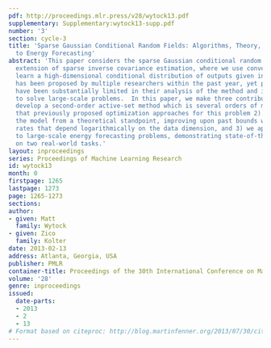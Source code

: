 ```yaml
---
pdf: http://proceedings.mlr.press/v28/wytock13.pdf
supplementary: Supplementary:wytock13-supp.pdf
number: '3'
section: cycle-3
title: 'Sparse Gaussian Conditional Random Fields: Algorithms, Theory, and Application
  to Energy Forecasting'
abstract: 'This paper considers the sparse Gaussian conditional random field, a discriminative
  extension of sparse inverse covariance estimation, where we use convex methods to
  learn a high-dimensional conditional distribution of outputs given inputs. The model
  has been proposed by multiple researchers within the past year, yet previous papers
  have been substantially limited in their analysis of the method and in the ability
  to solve large-scale problems.  In this paper, we make three contributions: 1) we
  develop a second-order active-set method which is several orders of magnitude faster
  that previously proposed optimization approaches for this problem 2) we analyze
  the model from a theoretical standpoint, improving upon past bounds with convergence
  rates that depend logarithmically on the data dimension, and 3) we apply the method
  to large-scale energy forecasting problems, demonstrating state-of-the-art performance
  on two real-world tasks.'
layout: inproceedings
series: Proceedings of Machine Learning Research
id: wytock13
month: 0
firstpage: 1265
lastpage: 1273
page: 1265-1273
sections: 
author:
- given: Matt
  family: Wytock
- given: Zico
  family: Kolter
date: 2013-02-13
address: Atlanta, Georgia, USA
publisher: PMLR
container-title: Proceedings of the 30th International Conference on Machine Learning
volume: '28'
genre: inproceedings
issued:
  date-parts:
  - 2013
  - 2
  - 13
# Format based on citeproc: http://blog.martinfenner.org/2013/07/30/citeproc-yaml-for-bibliographies/
---
```


